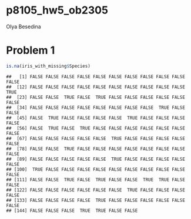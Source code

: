 p8105\_hw5\_ob2305
================
Olya Besedina

# Problem 1

``` r
is.na(iris_with_missing$Species)
```

    ##   [1] FALSE FALSE FALSE FALSE FALSE FALSE FALSE FALSE FALSE FALSE FALSE
    ##  [12] FALSE FALSE FALSE FALSE FALSE FALSE FALSE FALSE FALSE FALSE  TRUE
    ##  [23] FALSE FALSE  TRUE FALSE  TRUE FALSE FALSE FALSE FALSE FALSE FALSE
    ##  [34] FALSE FALSE FALSE FALSE FALSE FALSE FALSE FALSE  TRUE FALSE FALSE
    ##  [45] FALSE  TRUE FALSE FALSE FALSE FALSE  TRUE FALSE FALSE FALSE FALSE
    ##  [56] FALSE  TRUE FALSE  TRUE FALSE FALSE FALSE FALSE FALSE FALSE FALSE
    ##  [67] FALSE FALSE FALSE FALSE FALSE  TRUE FALSE FALSE FALSE FALSE FALSE
    ##  [78] FALSE FALSE  TRUE FALSE FALSE FALSE FALSE FALSE FALSE FALSE FALSE
    ##  [89] FALSE FALSE FALSE FALSE FALSE  TRUE FALSE FALSE FALSE FALSE FALSE
    ## [100]  TRUE FALSE FALSE FALSE FALSE FALSE FALSE FALSE FALSE FALSE FALSE
    ## [111] FALSE FALSE  TRUE FALSE  TRUE FALSE FALSE  TRUE  TRUE FALSE FALSE
    ## [122] FALSE FALSE FALSE FALSE FALSE FALSE  TRUE FALSE FALSE FALSE FALSE
    ## [133] FALSE FALSE FALSE FALSE  TRUE FALSE FALSE FALSE FALSE FALSE FALSE
    ## [144] FALSE FALSE FALSE  TRUE  TRUE FALSE FALSE
